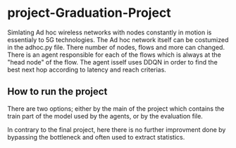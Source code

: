 # project-Graduation-Project
Simlating Ad hoc wireless networks with nodes constantly in motion is essentialy to 5G technologies.
The Ad hoc network itself can be costumized in the adhoc.py file.
There number of nodes, flows and more can changed.
There is an agent responsible for each of the flows which is always at the "head node" of the flow.
The agent isself uses DDQN in order to find the best next hop according to latency and reach criterias.


## How to run the project
There are two options; either by the main of the project which contains the train part of the 
model used by the agents, or by the evaluation file. 

In contrary to the final project, here there is no further improvment done by bypassing the bottleneck
and often used to extract statistics.
